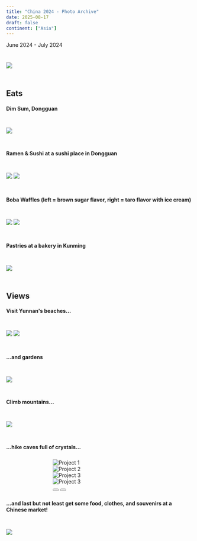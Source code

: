 ```yaml
---
title: "China 2024 - Photo Archive"
date: 2025-08-17
draft: false
continent: ["Asia"]
---
```


June 2024 - July 2024

<!--more-->

<img src="/images/china/chinaCover.png" class="mx-auto d-block" style="max-width: 50%; margin-top: 5%; margin-bottom: 5%;">

## Eats

#### Dim Sum, Dongguan

<img src="/images/china/dimsum.png" class="mx-auto d-block" style="max-width: 50%; margin-top: 5%; margin-bottom: 5%;">

#### Ramen & Sushi at a sushi place in Dongguan

<div class="container">
   <div class="row">
          <img src="/images/china/noodles.png" class="mx-auto d-block" style="max-width: 50%; margin-top: 5%; margin-bottom: 5%;">
          <img src="/images/china/sushi.png" class="mx-auto d-block" style="max-width: 50%; margin-top: 5%; margin-bottom: 5%;">
    </div>
</div>

#### Boba Waffles (left = brown sugar flavor, right = taro flavor with ice cream)

<div class="container">
   <div class="row">
          <img src="/images/china/bobawaffle.png" class="mx-auto d-block" style="max-width: 50%; margin-top: 5%; margin-bottom: 5%;">
          <img src="/images/china/bobawaffle2.png" class="mx-auto d-block" style="max-width: 50%; margin-top: 5%; margin-bottom: 5%;">
    </div>
</div>

#### Pastries at a bakery in Kunming

<img src="/images/china/pastries.png" class="mx-auto d-block" style="max-width: 50%; margin-top: 5%; margin-bottom: 5%;">

## Views

#### Visit Yunnan's beaches...

<div class="container">
   <div class="row">
          <img src="/images/china/beach.png" class="mx-auto d-block" style="max-width: 50%; margin-top: 5%; margin-bottom: 5%;">
          <img src="/images/china/beach2.png" class="mx-auto d-block" style="max-width: 50%; margin-top: 5%; margin-bottom: 5%;">
    </div>
</div>

#### ...and gardens

<img src="/images/china/view.png" class="mx-auto d-block" style="max-width: 50%; margin-top: 5%; margin-bottom: 5%;">

#### Climb mountains...

<img src="/images/china/mountain.png" class="mx-auto d-block" style="max-width: 50%; margin-top: 5%; margin-bottom: 5%;">

#### ...hike caves full of crystals...

<div id="carouselExample" class="carousel slide" data-bs-ride="carousel" style="max-width: 50%; margin-top: 5%; margin-bottom: 5%; margin-left: 25%;">
  <div class="carousel-inner">
    <div class="carousel-item active">
      <img src="/images/china/cave1.png" class="d-block w-100" alt="Project 1">
    </div>
    <div class="carousel-item">
      <img src="/images/china/cave2.png" class="d-block w-100" alt="Project 2">
    </div>
    <div class="carousel-item">
      <img src="/images/china/crystalcave.png" class="d-block w-100" alt="Project 3">
    </div>
    <div class="carousel-item">
      <img src="/images/china/crystalcave2.png" class="d-block w-100" alt="Project 3">
    </div>
  </div>
  <button class="carousel-control-prev" type="button" data-bs-target="#carouselExample" data-bs-slide="prev">
    <span class="carousel-control-prev-icon" aria-hidden="true"></span>
  </button>
  <button class="carousel-control-next" type="button" data-bs-target="#carouselExample" data-bs-slide="next">
    <span class="carousel-control-next-icon" aria-hidden="true"></span>
  </button>
</div>

#### ...and last but not least get some food, clothes, and souvenirs at a Chinese market!

<img src="/images/china/market.png" class="mx-auto d-block" style="max-width: 50%; margin-top: 5%; margin-bottom: 5%;">